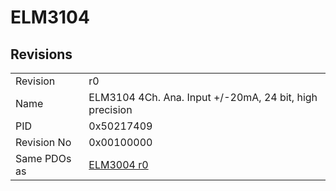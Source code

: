 # ELM3104

## Revisions
<table>
<tr>
<td>Revision</td>
<td>r0</td>
</tr>
<tr>
<td>Name</td>
<td>ELM3104 4Ch. Ana. Input +/-20mA, 24 bit, high precision</td>
</tr>
<tr>
<td>PID</td>
<td>0x50217409</td>
</tr>
<tr>
<td>Revision No</td>
<td>0x00100000</td>
</tr>
<tr>
<td>Same PDOs as</td>
<td><a href="ELM3004.md">ELM3004 r0</a></td>
</tr>
</table>
